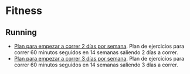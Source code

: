 # Fitness

## Running

- [Plan para empezar a correr 2 días por semana](http://www.runners.es/entrenamiento/planes-de-entrenamiento/articulo/plan-para-empezar-a-correr-2-dias-por-semana). Plan de ejercicios para correr 60 minutos seguidos en 14 semanas saliendo 2 días a correr.
- [Plan para empezar a correr 3 días por semana](http://www.runners.es/entrenamiento/planes-de-entrenamiento/articulo/plan-para-empezar-a-correr-3-dias-por-semana). Plan de ejercicios para correr 60 minutos seguidos en 14 semanas saliendo 3 días a correr.
